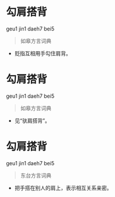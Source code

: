 # 勾肩搭背
geu1 jin1 daeh7 bei5
> 如皋方言词典
- 贬指互相用手勾住肩背。

# 勾肩搭背
geu1 jin1 daeh7 bei5
> 如皋方言词典
- 见“驮肩搭背”。

# 勾肩搭背
geu1 jin1 daeh7 bei5
> 东台方言词典
- 把手搭在别人的肩上，表示相互关系亲密。
